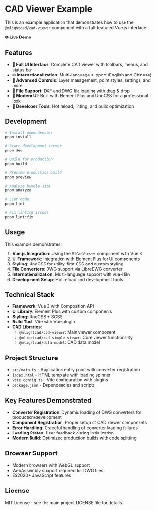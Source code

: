 # CAD Viewer Example

This is an example application that demonstrates how to use the `@mlightcad/cad-viewer` component with a full-featured Vue.js interface.

[**🌐 Live Demo**](https://mlight-lee.github.io/cad-viewer-example/)

## Features

- 🎨 **Full UI Interface**: Complete CAD viewer with toolbars, menus, and status bar
- 🌐 **Internationalization**: Multi-language support (English and Chinese)
- 🎯 **Advanced Controls**: Layer management, point styles, settings, and more
- 📁 **File Support**: DXF and DWG file loading with drag & drop
- 🎨 **Modern UI**: Built with Element Plus and UnoCSS for a professional look
- 🔧 **Developer Tools**: Hot reload, linting, and build optimization

## Development

```bash
# Install dependencies
pnpm install

# Start development server
pnpm dev

# Build for production
pnpm build

# Preview production build
pnpm preview

# Analyze bundle size
pnpm analyze

# Lint code
pnpm lint

# Fix linting issues
pnpm lint:fix
```

## Usage

This example demonstrates:

1. **Vue.js Integration**: Using the `MlCadViewer` component with Vue 3
2. **UI Framework**: Integration with Element Plus for UI components
3. **Styling**: UnoCSS for utility-first CSS and custom styling
4. **File Converters**: DWG support via LibreDWG converter
5. **Internationalization**: Multi-language support with vue-i18n
6. **Development Setup**: Hot reload and development tools

## Technical Stack

- **Framework**: Vue 3 with Composition API
- **UI Library**: Element Plus with custom components
- **Styling**: UnoCSS + SCSS
- **Build Tool**: Vite with Vue plugin
- **CAD Libraries**: 
  - `@mlightcad/cad-viewer`: Main viewer component
  - `@mlightcad/cad-simple-viewer`: Core viewer functionality
  - `@mlightcad/data-model`: CAD data model

## Project Structure

- `src/main.ts` - Application entry point with converter registration
- `index.html` - HTML template with loading spinner
- `vite.config.ts` - Vite configuration with plugins
- `package.json` - Dependencies and scripts

## Key Features Demonstrated

- **Converter Registration**: Dynamic loading of DWG converters for production/development
- **Component Registration**: Proper setup of CAD viewer components
- **Error Handling**: Graceful handling of converter loading failures
- **Loading States**: User feedback during initialization
- **Modern Build**: Optimized production builds with code splitting

## Browser Support

- Modern browsers with WebGL support
- WebAssembly support required for DWG files
- ES2020+ JavaScript features

## License

MIT License - see the main project LICENSE file for details. 